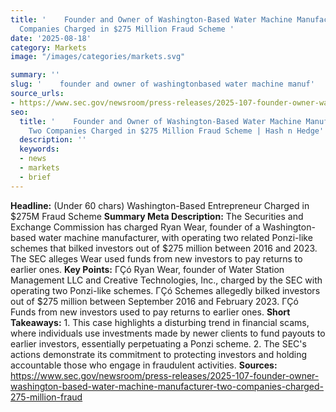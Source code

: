```yaml
---
title: '    Founder and Owner of Washington-Based Water Machine Manufacturer and Two
  Companies Charged in $275 Million Fraud Scheme '
date: '2025-08-18'
category: Marketsimage: "/images/categories/markets.svg"

summary: ''
slug: '    founder and owner of washingtonbased water machine manuf'
source_urls:
- https://www.sec.gov/newsroom/press-releases/2025-107-founder-owner-washington-based-water-machine-manufacturer-two-companies-charged-275-million-fraud
seo:
  title: '    Founder and Owner of Washington-Based Water Machine Manufacturer and
    Two Companies Charged in $275 Million Fraud Scheme | Hash n Hedge'
  description: ''
  keywords:
  - news
  - markets
  - brief
---
```


**Headline:** (Under 60 chars) Washington-Based Entrepreneur Charged in $275M Fraud Scheme  **Summary Meta Description:** The Securities and Exchange Commission has charged Ryan Wear, founder of a Washington-based water machine manufacturer, with operating two related Ponzi-like schemes that bilked investors out of $275 million between 2016 and 2023. The SEC alleges Wear used funds from new investors to pay returns to earlier ones.  **Key Points:**  ΓÇó Ryan Wear, founder of Water Station Management LLC and Creative Technologies, Inc., charged by the SEC with operating two Ponzi-like schemes. ΓÇó Schemes allegedly bilked investors out of $275 million between September 2016 and February 2023. ΓÇó Funds from new investors used to pay returns to earlier ones.  **Short Takeaways:**  1. This case highlights a disturbing trend in financial scams, where individuals use investments made by newer clients to fund payouts to earlier investors, essentially perpetuating a Ponzi scheme. 2. The SEC's actions demonstrate its commitment to protecting investors and holding accountable those who engage in fraudulent activities.  **Sources:**  https://www.sec.gov/newsroom/press-releases/2025-107-founder-owner-washington-based-water-machine-manufacturer-two-companies-charged-275-million-fraud 
